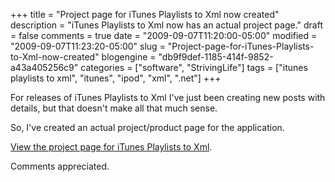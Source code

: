 +++
title = "Project page for iTunes Playlists to Xml now created"
description = "iTunes Playlists to Xml now has an actual project page."
draft = false
comments = true
date = "2009-09-07T11:20:00-05:00"
modified = "2009-09-07T11:23:20-05:00"
slug = "Project-page-for-iTunes-Playlists-to-Xml-now-created"
blogengine = "db9f9def-1185-414f-9852-a43a405256c9"
categories = ["software", "StrivingLife"]
tags = ["itunes playlists to xml", "itunes", "ipod", "xml", ".net"]
+++

<p>For releases of iTunes Playlists to Xml I've just been creating new posts with details, but that doesn't make all that much sense.</p>
<p>So, I've created an actual project/product page for the application.</p>
<p><a rel="external" href="http://jamesrskemp.com/applications/iTunesPlaylistsToXml.htm">View the project page for iTunes Playlists to Xml</a>.</p>
<p>Comments appreciated.</p>
